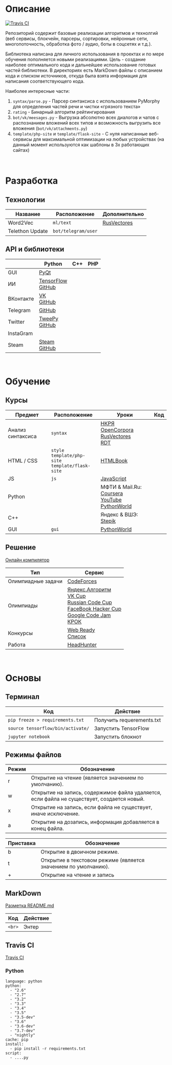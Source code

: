 # Описание
[![Travis CI](https://travis-ci.org/kosyachniy/dev.svg?branch=master)](https://travis-ci.org/kosyachniy/dev/)

Репозиторий содержит базовые реализации алгоритмов и технолгий (веб сервисы, блокчейн, парсеры, сортировки, нейронные сети, многопоточность, обработка фото / аудио, боты в соцсетях и т.д.).

Библиотека написана для личного использования в проектах и по мере обучения пополняется новыми реализациями. Цель - создание наиболее оптимального кода и дальнейшее использование готовых частей библиотеки. В директориях есть MarkDown файлы с описанием кода и списком источников, откуда была взята информация для написания соответствующего кода.

Наиболее интересные части:
1. ``` syntax/parse.py ``` - Парсер синтаксиса с использованием PyMorphy для определения частей речи и чистки «грязного текста»
2. ``` rating ``` - Бинарный алгоритм рейтингирования
3. ``` bot/vk/meesages.py ``` - Выгрузка абсолютно всех диалогов и чатов с распознанием вложений всех типов и возможность выгрузить все вложения (``` bot/vk/attachments.py ```)
4. ``` template/php-site ``` и ``` template/flask-site ``` - С нуля написанные веб-сервисы для максимальной оптимизации на любых устройствах (на данный момент используются как шаблоны в 3х работающих сайтах)

<br>

# Разработка
Технологии
---
Название | Расположение | Дополнительно
---|---|---
Word2Vec | ``` ml/text ``` | [RusVectores](http://rusvectores.org/ru/)
Telethon Update | ``` bot/telegram/user ``` |

API и библиотеки
---
&nbsp; | Python | C++ | PHP
---|---|---|---
GUI | [PyQt](http://pyqt.sourceforge.net/Docs/PyQt5/) |  |
ИИ | [TensorFlow](https://www.tensorflow.org/api_docs/python/)<br>[GitHub](https://github.com/tensorflow/tensorflow) |  |
ВКонтакте | [VK](https://vk.com/dev/methods)<br>[GitHub](https://github.com/python273/vk_api) |  |
Telegram | [GitHub](https://github.com/eternnoir/pyTelegramBotAPI) |  |
Twitter | [TweePy](http://docs.tweepy.org/en/v3.5.0/api.html)<br>[GitHub](https://github.com/tweepy/tweepy) |  |
InstaGram |  |  |
Steam | [Steam](http://steam.readthedocs.io/en/latest/user_guide.html)<br>[GitHub](https://github.com/ValvePython/steam) |  |

<br>

# Обучение
Курсы
---
Предмет | Расположение | Уроки | Код
---|---|---|---
Анализ синтаксиса | ``` syntax ``` | [НКРЯ](http://www.ruscorpora.ru/)<br>[OpenCorpora](http://opencorpora.org/?page=downloads)<br>[RusVectores](http://rusvectores.org/ru/calculator/)<br>[RDT](https://nlpub.ru/Russian_Distributional_Thesaurus) |
HTML / CSS  | ``` style ``` <br> ``` template/php-site ``` <br> ``` template/flask-site ``` | [HTMLBook](http://htmlbook.ru/) |
JS | ``` js ``` | [JavaScript](http://learn.javascript.ru/) |
Python |  | МФТИ & Mail.Ru: [Coursera](https://www.coursera.org/learn/programming-in-python/home/welcome) <br> [YouTube](https://www.youtube.com/watch?list=PL1A2CSdiySGIPxpSlgzsZiWDavYTAx61d&time_continue=3&v=CkIrizsP64c) <br> [PythonWorld](https://pythonworld.ru/samouchitel-python) |
C++ |  | Яндекс & ВШЭ: [Stepik](https://stepik.org/course/363/syllabus) |
GUI | ``` gui ``` | [PythonWorld](https://pythonworld.ru/gui) |


Решение
---
[Онлайн компилятор](http://ideone.com/)

Тип | Сервис
---|---
Олимпиадные задачи | [CodeForces](http://codeforces.com/problemset)
Олимпиады | [Яндекс.Алгоритм](https://academy.yandex.ru/events/algorithm/)<br>[VK Cup](http://codeforces.com/vkcup2017)<br>[Russian Code Cup](http://www.russiancodecup.ru/ru/)<br>[FaceBook Hacker Cup](https://ru.wikipedia.org/wiki/Facebook_Hacker_Cup)<br>[Google Code Jam](https://code.google.com/codejam/)<br>[КРОК](https://www.croc.ru/vacancy/students/detail/61353/)
Конкурсы | [Web Ready](http://www.gotech.vc/)<br>[Список](https://habrahabr.ru/company/ingria_startup/blog/138718/)
Работа | [HeadHunter](https://spb.hh.ru/search/vacancy?text=python&area=2)

<br>

# Основы
Терминал
---
Код | Действие
---|---
``` pip freeze > requirements.txt ``` | Получить requerements.txt
``` source tensorflow/bin/activate/ ``` | Запустить TensorFlow
``` jupyter notebook ``` | Запустить блокнот

Режимы файлов
---
Режим | Обозначение
---|---
r | Открытие на чтение (является значением по умолчанию).
w | Открытие на запись, содержимое файла удаляется, если файла не существует, создается новый.
x | Открытие на запись, если файла не существует, иначе исключение.
a | Открытие на дозапись, информация добавляется в конец файла.

Приставка | Обозначение
---|---
b | Открытие в двоичном режиме.
t | Открытие в текстовом режиме (является значением по умолчанию).
\+ | Открытие на чтение и запись

MarkDown
---
[Разметка README.md](http://coddism.com/zametki/razmetka_readmemd_v_github)

Код | Действие
---|---
``` <br> ``` | Энтер

Travis CI
---
[Travis CI](https://travis-ci.org/kosyachniy/dev/)

### Python
```
language: python
python:
  - "2.6"
  - "2.7"
  - "3.2"
  - "3.3"
  - "3.4"
  - "3.5"
  - "3.5-dev"
  - "3.6"
  - "3.6-dev"
  - "3.7-dev"
  - "nightly"
cache: pip
install:
  - pip install -r requirements.txt
script:
  - ....py
```

